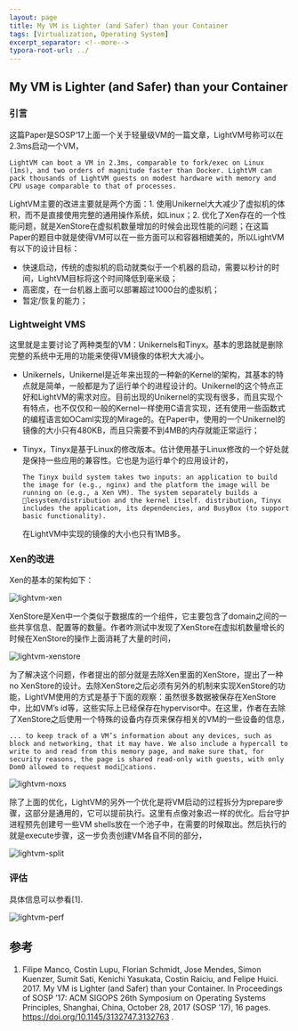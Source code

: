 ```yaml
---
layout: page
title: My VM is Lighter (and Safer) than your Container
tags: [Virtualization, Operating System]
excerpt_separator: <!--more-->
typora-root-url: ../
---
```


## My VM is Lighter (and Safer) than your Container

### 引言

  这篇Paper是SOSP‘17上面一个关于轻量级VM的一篇文章，LightVM号称可以在2.3ms启动一个VM，

```
LightVM can boot a VM in 2.3ms, comparable to fork/exec on Linux (1ms), and two orders of magnitude faster than Docker. LightVM can pack thousands of LightVM guests on modest hardware with memory and CPU usage comparable to that of processes.
```

 LightVM主要的改进主要就是两个方面：1. 使用Unikernel大大减少了虚拟机的体积，而不是直接使用完整的通用操作系统，如Linux；2. 优化了Xen存在的一个性能问题，就是XenStore在虚拟机数量增加的时候会出现性能的问题；在这篇Paper的题目中就是使得VM可以在一些方面可以和容器相媲美的，所以LightVM有以下的设计目标：

* 快速启动，传统的虚拟机的启动就类似于一个机器的启动，需要以秒计的时间，LightVM目标将这个时间降低到毫米级；
* 高密度，在一台机器上面可以部署超过1000台的虚拟机；
* 暂定/恢复的能力；

###  Lightweight VMS

  这里就是主要讨论了两种类型的VM：Unikernels和Tinyx。基本的思路就是删除完整的系统中无用的功能来使得VM镜像的体积大大减小。

* Unikernels，Unikernel是近年来出现的一种新的Kernel的架构，其基本的特点就是简单，一般都是为了运行单个的进程设计的。Unikernel的这个特点正好和LightVM的需求对应。目前出现的Unikernel的实现有很多，而且实现个有特点，也不仅仅和一般的Kernel一样使用C语言实现，还有使用一些函数式的编程语言如OCaml实现的Mirage的。在Paper中，使用的一个Unikernel的镜像的大小只有480KB，而且只需要不到4MB的内存就能正常运行；

* Tinyx，Tinyx是基于Linux的修改版本。估计使用基于Linux修改的一个好处就是保持一些应用的兼容性。它也是为运行单个的应用设计的，

  ```
  The Tinyx build system takes two inputs: an application to build the image for (e.g., nginx) and the platform the image will be running on (e.g., a Xen VM). The system separately builds a ￿lesystem/distribution and the kernel itself. distribution, Tinyx includes the application, its dependencies, and BusyBox (to support basic functionality).
  ```

  在LightVM中实现的镜像的大小也只有1MB多。

### Xen的改进

  Xen的基本的架构如下：

![lightvm-xen](/assets/img/lightvm-xen.png)

  XenStore是Xen中一个类似于数据库的一个组件，它主要包含了domain之间的一些共享信息、配置等的数量。作者咋测试中发现了XenStore在虚拟机数量增长的时候在XenStore的操作上面消耗了大量的时间，

![lightvm-xenstore](/assets/img/lightvm-xenstore.png)

 为了解决这个问题，作者提出的部分就是去除Xen里面的XenStore，提出了一种no XenStore的设计。去除XenStore之后必须有另外的机制来实现XenStore的功能，LightVM使用的方式是基于下面的观察：虽然很多数据被保存在XenStore中，比如VM’s id等，这些实际上已经保存在hypervisor中。在这里，作者在去除了XenStore之后使用一个特殊的设备内存页来保存相关的VM的一些设备的信息，

```
... to keep track of a VM’s information about any devices, such as block and networking, that it may have. We also include a hypercall to write to and read from this memory page, and make sure that, for security reasons, the page is shared read-only with guests, with only Dom0 allowed to request modi￿cations.
```

![lightvm-noxs](/assets/img/lightvm-noxs.png)

  除了上面的优化，LightVM的另外一个优化是将VM启动的过程拆分为prepare步骤，这部分是通用的，它可以提前执行。这里有点像对象迟一样的优化。后台守护进程预先创建号一些VM shells放在一个池子中，在需要的时候取出。然后执行的就是execute步骤，这一步负责创建VM各自不同的部分，

![lightvm-split](/assets/img/lightvm-split.png)

### 评估

 具体信息可以参看[1].

![lightvm-perf](/assets/img/lightvm-perf.png)

## 参考

1. Filipe Manco, Costin Lupu, Florian Schmidt, Jose Mendes, Simon Kuenzer, Sumit Sati, Kenichi Yasukata, Costin Raiciu, and Felipe Huici. 2017. My VM is Lighter (and Safer) than your Container. In Proceedings of SOSP ’17: ACM SIGOPS 26th Symposium on Operating Systems Principles, Shanghai, China, October 28, 2017 (SOSP ’17), 16 pages. https://doi.org/10.1145/3132747.3132763 .

